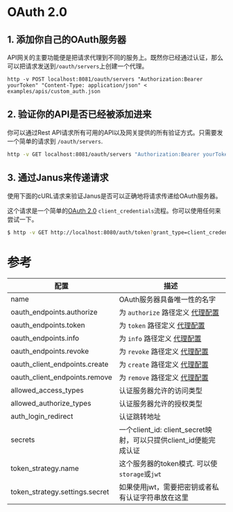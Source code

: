 # OAuth 2.0


## 1. 添加你自己的OAuth服务器

API网关的主要功能便是把请求代理到不同的服务上。既然你已经通过认证，那么可以把请求发送到`/oauth/servers`上创建一个代理。

```
http -v POST localhost:8081/oauth/servers "Authorization:Bearer yourToken" "Content-Type: application/json" < examples/apis/custom_auth.json
```

## 2. 验证你的API是否已经被添加进来

你可以通过Rest API请求所有可用的API以及网关提供的所有验证方式。只需要发一个简单的请求到 `/oauth/servers`.

```bash
http -v GET localhost:8081/oauth/servers "Authorization:Bearer yourToken" "Content-Type: application/json"
```

## 3. 通过Janus来传递请求

使用下面的cURL请求来验证Janus是否可以正确地将请求传递给OAuth服务器。

这个请求是一个简单的[OAuth 2.0]() `client_credentials`流程。你可以使用任何来尝试一下。

```bash
$ http -v GET http://localhost:8080/auth/token?grant_type=client_credentials "Authorization: Basic YourBasicToken"
```

# 参考

| 配置                           | 描述                                                      |
|-------------------------------| ------------------------------------------------------------|
| name                          | OAuth服务器具备唯一性的名字                                     |
| oauth_endpoints.authorize     | 为 `authorize` 路径定义 [代理配置](/docs/config/proxy.md)      |
| oauth_endpoints.token         | 为 `token` 路径定义 [代理配置](/docs/config/proxy.md)          |
| oauth_endpoints.info          | 为 `info` 路径定义 [代理配置](/docs/config/proxy.md)           |
| oauth_endpoints.revoke        | 为 `revoke` 路径定义 [代理配置](/docs/config/proxy.md)         |
| oauth_client_endpoints.create | 为 `create` 路径定义 [代理配置](/docs/config/proxy.md)         |
| oauth_client_endpoints.remove | 为 `remove` 路径定义 [代理配置](/docs/config/proxy.md)         |
| allowed_access_types          | 认证服务器允许的访问类型                                        |
| allowed_authorize_types       | 认证服务器允许的授权类型                                        |
| auth_login_redirect           | 认证跳转地址                                                  |
| secrets                       | 一个client_id: client_secret映射，可以只提供client_id便能完成认证 |
| token_strategy.name           | 这个服务器的token模式. 可以使`storage`或`jwt`                   |
| token_strategy.settings.secret| 如果使用jwt，需要把密钥或者私有认证字符串放在这里                   |
